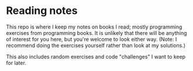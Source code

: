# Reading notes

This repo is where I keep my notes on books I read; mostly programming
exercises from programming books. It is unlikely that there will be anything of
interest for you here, but you're welcome to look either way. (Note: I
recommend doing the exercises yourself rather than look at my solutions.)

This also includes random exercises and code "challenges" I want to keep for
later.
